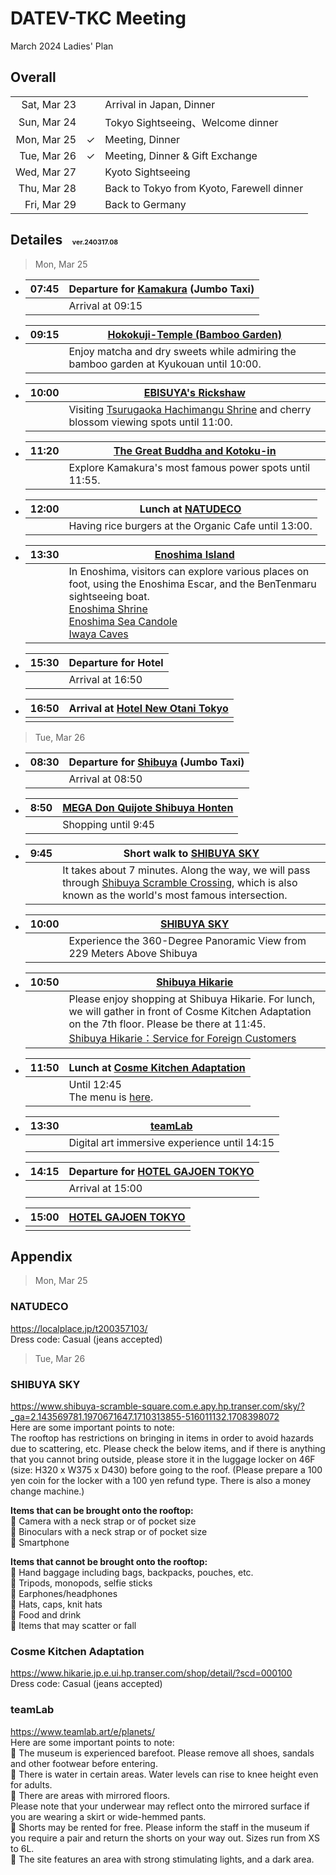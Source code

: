 # DATEV-TKC Meeting  

March 2024 Ladies' Plan

## Overall

||||
|--:|--|--|
|Sat, Mar 23||Arrival in Japan, Dinner|
|Sun, Mar 24||Tokyo Sightseeing、Welcome dinner|
|Mon, Mar 25|&check;|Meeting, Dinner|
|Tue, Mar 26|&check;|Meeting, Dinner & Gift Exchange|
|Wed, Mar 27||Kyoto Sightseeing|
|Thu, Mar 28||Back to Tokyo from Kyoto, Farewell dinner|
|Fri, Mar 29||Back to Germany|

## Detailes <span style="font-size: 50%;">&emsp;ver.240317.08</span>

> Mon, Mar 25

- |07:45|Departure for [Kamakura](https://www.google.com/maps/dir/Hotel+New+Otani+Tokyo+The+Main,+4-1+Kioicho,+Chiyoda+City,+Tokyo+102-8578/Kanagawa,+Kamakura,+Yukinoshita,+2+Chome%E2%88%921%E2%88%9231+%E9%B6%B4%E5%B2%A1%E5%85%AB%E5%B9%A1%E5%AE%AE/@35.5002471,139.3451048,10z/data=!3m2!4b1!5s0x601845c791a3006d:0x72938a16d81a8d09!4m14!4m13!1m5!1m1!1s0x60188c7ce48bdbf3:0xf4b9629e8df1dcd5!2m2!1d139.7340219!2d35.6811007!1m5!1m1!1s0x601845b87890aa89:0xa867ad10105036b5!2m2!1d139.5563134!2d35.3259273!3e0?authuser=0&hl=en&entry=ttu) (Jumbo Taxi)|
  |--:|--|
  ||Arrival at 09:15|

- |09:15|[Hokokuji-Temple (Bamboo Garden)](https://houkokuji.or.jp/en/)|
  |--:|--|
  ||Enjoy matcha and dry sweets while admiring the bamboo garden at Kyukouan until 10:00.|

- |10:00|[EBISUYA's Rickshaw](https://www.ebisuya.com/en/branch/index.html#branch_kamakura)|
  |--:|--|
  ||Visiting [Tsurugaoka Hachimangu Shrine](https://www.hachimangu.or.jp/en/) and cherry blossom viewing spots until 11:00.|

- |11:20|[The Great Buddha and Kotoku-in](https://www.kotoku-in.jp/en/)|
  |--:|--|
  ||Explore Kamakura's most famous power spots until 11:55.|

- |12:00|Lunch at [NATUDECO](https://localplace.jp/t200357103/)|
  |--:|--|
  ||Having rice burgers at the Organic Cafe until 13:00.|

- |13:30|[Enoshima Island](https://discover-fujisawa.jp/en/)|
  |--:|--|
  ||In Enoshima, visitors can explore various places on foot, using the Enoshima Escar, and the BenTenmaru sightseeing boat.<br>[Enoshima Shrine](https://discover-fujisawa.jp/en/sightseeing/whattosee/enoshima-shrine/)<br>[Enoshima Sea Candole](https://discover-fujisawa.jp/en/sightseeing/whattosee/enoshima-garden-and-lighthouse/)<br>[Iwaya Caves](https://discover-fujisawa.jp/en/sightseeing/whattosee/iwaya-caves-ryuren-no-kane-the-bell-of-the-dragons-love-and-benten-maru/)|

- |15:30|Departure for Hotel|
  |--:|--|
  ||Arrival at 16:50|

- |16:50|Arrival at [Hotel New Otani Tokyo](https://www.newotani.co.jp/en/tokyo/)|
  |--:|--|
  |||

> Tue, Mar 26

- |08:30|Departure for [Shibuya](https://www.google.com/maps/dir/Hotel+New+Otani+Tokyo+The+Main,+4-1+Kioicho,+Chiyoda+City,+Tokyo+102-8578/Tokyo,+Shibuya+City,+Udagawa-cho,+28%E2%88%926+%E3%83%89%E3%83%B3%E3%83%BB%E3%82%AD%E3%83%9B%E3%83%BC%E3%83%86+%E6%B8%8B%E8%B0%B7%E6%9C%AC%E5%BA%97/@35.6703319,139.6836103,12.18z/data=!3m1!5s0x601845c791a3006d:0x72938a16d81a8d09!4m14!4m13!1m5!1m1!1s0x60188c7ce48bdbf3:0xf4b9629e8df1dcd5!2m2!1d139.7340219!2d35.6811007!1m5!1m1!1s0x60188ca9a47a82af:0x7ea0d3bc82ce0275!2m2!1d139.6978782!2d35.6605137!3e0?authuser=0&hl=en&entry=ttu) (Jumbo Taxi)|
  |--:|--|
  ||Arrival at 08:50|

- |8:50|[MEGA Don Quijote Shibuya Honten](https://www.donki.com/en/store/shop_detail.php?add=1&shop_id=442&pref=13)|
  |--:|--|
  ||Shopping until 9:45|

- |9:45|Short walk to [SHIBUYA SKY](https://www.shibuya-scramble-square.com.e.apy.hp.transer.com/sky/?_ga=2.143569781.1970671647.1710313855-516011132.1708398072)|
  |--:|--|
  ||It takes about 7 minutes. Along the way, we will pass through [Shibuya Scramble Crossing](https://en.japantravel.com/tokyo/shibuya-crossing/3016), which is also known as the world's most famous intersection.|

- |10:00|[SHIBUYA SKY](https://www.shibuya-scramble-square.com.e.apy.hp.transer.com/sky/?_ga=2.143569781.1970671647.1710313855-516011132.1708398072)|
  |--:|--|
  ||Experience the 360-Degree Panoramic View from 229 Meters Above Shibuya|

- |10:50|[Shibuya Hikarie](https://www.hikarie.jp.e.ui.hp.transer.com/)|
  |--:|--|
  ||Please enjoy shopping at Shibuya Hikarie. For lunch, we will gather in front of Cosme Kitchen Adaptation on the 7th floor. Please be there at 11:45.<br>[Shibuya Hikarie：Service for Foreign Customers](https://www.tokyu-dept.co.jp/shinqs/translation/eng.html)|

- |11:50|Lunch at [Cosme Kitchen Adaptation](https://www.hikarie.jp.e.ui.hp.transer.com/shop/detail/?scd=000100)|
  |--:|--|
  ||Until 12:45<br>The menu is [here](http://ck-adaptation.com/img/menu/shibuya/lunch.pdf#view=Fit).|

- |13:30|[teamLab](https://www.teamlab.art/e/planets/)|
  |--:|--|
  ||Digital art immersive experience until 14:15|

- |14:15|Departure for [HOTEL GAJOEN TOKYO](https://www.hotelgajoen-tokyo.com/en/)|
  |--:|--|
  ||Arrival at 15:00|

- |15:00|[HOTEL GAJOEN TOKYO](https://www.hotelgajoen-tokyo.com/en/)|
  |--:|--|
  |||

## Appendix

> Mon, Mar 25

### NATUDECO

https://localplace.jp/t200357103/  
Dress code: Casual (jeans accepted)

> Tue, Mar 26

### SHIBUYA SKY

https://www.shibuya-scramble-square.com.e.apy.hp.transer.com/sky/?_ga=2.143569781.1970671647.1710313855-516011132.1708398072  
Here are some important points to note:  
The rooftop has restrictions on bringing in items in order to avoid hazards due to scattering, etc. Please check the below items, and if there is anything that you cannot bring outside, please store it in the luggage locker on 46F (size: H320 x W375 x D430) before going to the roof. (Please prepare a 100 yen coin for the locker with a 100 yen refund type. There is also a money change machine.)  

**Items that can be brought onto the rooftop:**  
&#x1f4cd; Camera with a neck strap or of pocket size  
&#x1f4cd; Binoculars with a neck strap or of pocket size  
&#x1f4cd; Smartphone  

**Items that cannot be brought onto the rooftop:**  
&#x1f4cd; Hand baggage including bags, backpacks, pouches, etc.  
&#x1f4cd; Tripods, monopods, selfie sticks  
&#x1f4cd; Earphones/headphones  
&#x1f4cd; Hats, caps, knit hats  
&#x1f4cd; Food and drink  
&#x1f4cd; Items that may scatter or fall  

### Cosme Kitchen Adaptation

https://www.hikarie.jp.e.ui.hp.transer.com/shop/detail/?scd=000100  
Dress code: Casual (jeans accepted)  

### teamLab

https://www.teamlab.art/e/planets/    
Here are some important points to note:  
&#x1f4cd; The museum is experienced barefoot. Please remove all shoes, sandals and other footwear before entering.  
&#x1f4cd; There is water in certain areas. Water levels can rise to knee height even for adults.  
&#x1f4cd; There are areas with mirrored floors.  
 Please note that your underwear may reflect onto the mirrored surface if you are wearing a skirt or wide-hemmed pants.  
&#x1f4cd; Shorts may be rented for free. Please inform the staff in the museum if you require a pair and return the shorts on your way out. Sizes run from XS to 6L.  
&#x1f4cd; The site features an area with strong stimulating lights, and a dark area.  
